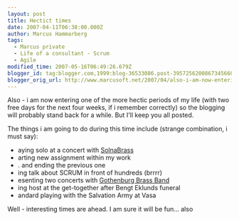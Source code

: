 ```yaml
---
layout: post
title: Hectict times
date: 2007-04-11T06:38:00.000Z
author: Marcus Hammarberg
tags:
  - Marcus private
  - Life of a consultant - Scrum
  - Agile
modified_time: 2007-05-16T06:49:26.679Z
blogger_id: tag:blogger.com,1999:blog-36533086.post-3957256200867345660
blogger_orig_url: http://www.marcusoft.net/2007/04/also-i-am-now-entering-one-of-more.html
---
```



Also - i am now entering one of the more hectic periods of my life
(with two free days for the next four weeks, if i remember correctly) so
the blogging will probably stand back for a while. But I'll keep you all
posted.

The things i am going to do during this time include (strange
combination, i must say):

- aying solo at a concert with
    [SolnaBrass](http://www.solnabrass.com/)
- arting new assignment within my work
- . and ending the previous one
- ing talk about SCRUM in front of hundreds (brrrr)
- esenting two concerts with [Gothenburg Brass
    Band](http://www.goteborgbrassband.org.se/)
- ing host at the get-together after Bengt Eklunds funeral
- andard playing with the Salvation Army at Vasa

Well - interesting times are ahead. I am sure it will be fun... also
